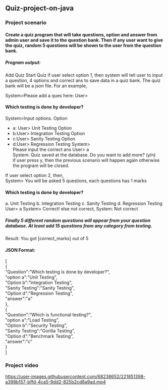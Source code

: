 ## Quiz-project-on-java


### Project scenario
#### Create a quiz program that will take questions, option and answer from admin user and save it to the question bank. Then if any user want to give the quiz, random 5 questions will be shown to the user from the question bank.

##### Program output:

Add Quiz
Start Quiz
if user select option 1, then system will tell user to input a question, 4 options and correct ans to save data in a quiz bank. The quiz bank will be a json file. For an example,

System>Please add a ques here: User>
#### Which testing is done by developer?
System>Input options. Option 
- a: User> Unit Testing Option 
- b:User> Integration Testing Option 
- c:User> Sanity Testing Option 
- d:User> Regression Testing System> <br> Please input the correct ans User> a <br> System: Quiz saved at the database. Do you want to add more? (y/n) <br>
if user press y, then the previous scenario will happen again otherwise the program will be closed.

If user select option 2, then,<br>
System> You will be asked 5 questions, each questions has 1 marks

#### Which testing is done by developer? 
a. Unit Testing
b. Integration Testing
c. Sanity Testing
d. Regression Testing
User> a
System> Correct!
else not correct,
System: Not correct
##### Finally 5 different random questions will appear from your question database. At least add 15 questions from any category from testing.
Result: You got [correct_marks] out of 5

#### JSON Format:
[ <br>
{ <br>
"Question":"Which testing is done by developer?", <br>
"option a":"Unit Testing", <br>
"Option b":"Integration Testing", <br>
"Sanity Testing":"Sanity Testing", <br>
"Option d":"Regression Testing",<br>
"answer":"a"<br>
},<br>
{<br>
"Question":"Which is functional testing?", <br>
"option a":"Load Testing",<br>
"Option b":"Security Testing", <br>
"Sanity Testing":"Gorilla Testing", <br>
"Option d":"Benchmark Testing", <br>
"answer":"c" <br>
}<br>
]

### Project video



https://user-images.githubusercontent.com/68238652/221851398-a398b157-bffd-4ca5-9dd2-825b2cd8a9ad.mp4

